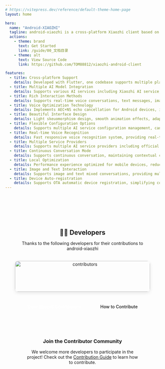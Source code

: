 ```yaml
---
# https://vitepress.dev/reference/default-theme-home-page
layout: home

hero:
  name: "Android-XIAOZHI"
  tagline: android-xiaozhi is a cross-platform Xiaozhi client based on Flutter, supporting iOS, Android, Web and other platforms
  actions:
    - theme: brand
      text: Get Started
      link: /guide/00_文档目录
    - theme: alt
      text: View Source Code
      link: https://github.com/TOM88812/xiaozhi-android-client

features:
  - title: Cross-platform Support
    details: Developed with Flutter, one codebase supports multiple platforms including iOS, Android, Web, Windows, macOS and Linux
  - title: Multiple AI Model Integration
    details: Supports various AI services including Xiaozhi AI service, Dify, OpenAI, allowing switching between different models at any time
  - title: Rich Interaction Methods
    details: Supports real-time voice conversations, text messages, image messages, and manual interruption during calls
  - title: Voice Optimization Technology
    details: Implements AEC+NS echo cancellation for Android devices, improving voice interaction quality
  - title: Beautiful Interface Design
    details: Light skeuomorphism design, smooth animation effects, adaptive UI layout, providing better visual experience
  - title: Flexible Configuration Options
    details: Supports multiple AI service configuration management, can add multiple Xiaozhi agents to chat list
  - title: Real-time Voice Recognition
    details: Fast responsive voice recognition system, providing real-time speech-to-text functionality
  - title: Multiple Service Providers
    details: Supports multiple AI service providers including official Xiaozhi service, Dify, OpenAI
  - title: Continuous Conversation Mode
    details: Supports continuous conversation, maintaining contextual coherence in interactions
  - title: Local Optimization
    details: Performance experience optimized for mobile devices, reducing power consumption
  - title: Image and Text Interaction
    details: Supports image and text mixed conversations, providing multimodal interaction experience
  - title: Device Auto-registration
    details: Supports OTA automatic device registration, simplifying configuration process
---
```


<div class="developers-section">
  <h2>👨‍💻 Developers</h2>
  <p>Thanks to the following developers for their contributions to android-xiaozhi</p>
  
  <div class="contributors-wrapper">
    <a href="https://github.com/TOM88812/xiaozhi-android-client/graphs/contributors" class="contributors-link">
      <img src="https://contrib.rocks/image?repo=TOM88812/xiaozhi-android-client&max=20&columns=10" alt="contributors" class="contributors-image"/>
    </a>
  </div>
  
  <div class="developers-actions">
    <a href="/android-xiaozhi/contributors" class="dev-button">View Special Contributors</a>
    <a href="/android-xiaozhi/contributing" class="dev-button outline">How to Contribute</a>
  </div>

  <div class="join-message">
    <h3>Join the Contributor Community</h3>
    <p>We welcome more developers to participate in the project! Check out the <a href="/android-xiaozhi/contributing">Contribution Guide</a> to learn how to contribute.</p>
  </div>

</div>

<style>
.developers-section {
  text-align: center;
  max-width: 960px;
  margin: 4rem auto 0;
  padding: 2rem;
  border-top: 1px solid var(--vp-c-divider);
}

.developers-section h2 {
  margin-bottom: 0.5rem;
  color: var(--vp-c-brand);
}

.contributors-wrapper {
  margin: 2rem auto;
  max-width: 600px;
  position: relative;
  overflow: hidden;
  border-radius: 10px;
  box-shadow: 0 4px 12px rgba(0, 0, 0, 0.1);
  transition: all 0.3s ease;
}

.contributors-wrapper:hover {
  transform: translateY(-5px);
  box-shadow: 0 8px 24px rgba(0, 0, 0, 0.15);
}

.contributors-link {
  display: block;
  text-decoration: none;
  background-color: var(--vp-c-bg-soft);
}

.contributors-image {
  width: 100%;
  height: auto;
  display: block;
  transition: all 0.3s ease;
  max-height: 100px;
}

.developers-actions {
  display: flex;
  gap: 1rem;
  justify-content: center;
  margin-top: 1.5rem;
}

.developers-actions a {
  text-decoration: none;
}

.dev-button {
  display: inline-block;
  border-radius: 20px;
  padding: 0.5rem 1.5rem;
  font-weight: 500;
  transition: all 0.2s ease;
  text-decoration: none;
}

.dev-button:not(.outline) {
  background-color: var(--vp-c-brand);
  color: white;
}

.dev-button.outline {
  border: 1px solid var(--vp-c-brand);
  color: var(--vp-c-brand);
}

.dev-button:hover {
  transform: translateY(-2px);
  box-shadow: 0 4px 8px rgba(0, 0, 0, 0.1);
}

@media (max-width: 640px) {
  .developers-actions {
    flex-direction: column;
  }
  
  .contributors-wrapper {
    margin: 1.5rem auto;
  }
}

.join-message {
  text-align: center;
  margin-top: 2rem;
  padding: 2rem;
  border-top: 1px solid var(--vp-c-divider);
}

.join-message h3 {
  margin-bottom: 1rem;
}
</style>
